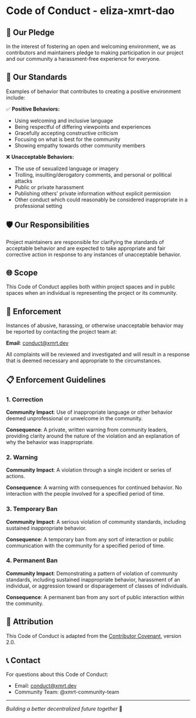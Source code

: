 # Code of Conduct - eliza-xmrt-dao

## 🤝 Our Pledge

In the interest of fostering an open and welcoming environment, we as contributors and maintainers pledge to making participation in our project and our community a harassment-free experience for everyone.

## 📜 Our Standards

Examples of behavior that contributes to creating a positive environment include:

✅ **Positive Behaviors:**
- Using welcoming and inclusive language
- Being respectful of differing viewpoints and experiences
- Gracefully accepting constructive criticism
- Focusing on what is best for the community
- Showing empathy towards other community members

❌ **Unacceptable Behaviors:**
- The use of sexualized language or imagery
- Trolling, insulting/derogatory comments, and personal or political attacks
- Public or private harassment
- Publishing others' private information without explicit permission
- Other conduct which could reasonably be considered inappropriate in a professional setting

## 🛡️ Our Responsibilities

Project maintainers are responsible for clarifying the standards of acceptable behavior and are expected to take appropriate and fair corrective action in response to any instances of unacceptable behavior.

## 🌐 Scope

This Code of Conduct applies both within project spaces and in public spaces when an individual is representing the project or its community.

## 🚨 Enforcement

Instances of abusive, harassing, or otherwise unacceptable behavior may be reported by contacting the project team at:

**Email**: conduct@xmrt.dev

All complaints will be reviewed and investigated and will result in a response that is deemed necessary and appropriate to the circumstances.

## 📋 Enforcement Guidelines

### 1. Correction
**Community Impact**: Use of inappropriate language or other behavior deemed unprofessional or unwelcome in the community.

**Consequence**: A private, written warning from community leaders, providing clarity around the nature of the violation and an explanation of why the behavior was inappropriate.

### 2. Warning
**Community Impact**: A violation through a single incident or series of actions.

**Consequence**: A warning with consequences for continued behavior. No interaction with the people involved for a specified period of time.

### 3. Temporary Ban
**Community Impact**: A serious violation of community standards, including sustained inappropriate behavior.

**Consequence**: A temporary ban from any sort of interaction or public communication with the community for a specified period of time.

### 4. Permanent Ban
**Community Impact**: Demonstrating a pattern of violation of community standards, including sustained inappropriate behavior, harassment of an individual, or aggression toward or disparagement of classes of individuals.

**Consequence**: A permanent ban from any sort of public interaction within the community.

## 🔗 Attribution

This Code of Conduct is adapted from the [Contributor Covenant](https://www.contributor-covenant.org), version 2.0.

## 📞 Contact

For questions about this Code of Conduct:
- Email: conduct@xmrt.dev
- Community Team: @xmrt-community-team

---
*Building a better decentralized future together* 🚀
